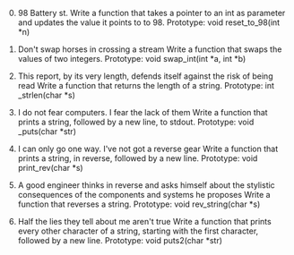 0. 98 Battery st.
Write a function that takes a pointer to an int as parameter and updates the value it points to to 98.
Prototype: void reset_to_98(int *n)

1. Don't swap horses in crossing a stream
Write a function that swaps the values of two integers.
Prototype: void swap_int(int *a, int *b)

2. This report, by its very length, defends itself against the risk of being read
Write a function that returns the length of a string.
Prototype: int _strlen(char *s)

3. I do not fear computers. I fear the lack of them
Write a function that prints a string, followed by a new line, to stdout.
Prototype: void _puts(char *str)

4. I can only go one way. I've not got a reverse gear
Write a function that prints a string, in reverse, followed by a new line.
Prototype: void print_rev(char *s)

5. A good engineer thinks in reverse and asks himself about the stylistic consequences of the components and systems he proposes
Write a function that reverses a string.
Prototype: void rev_string(char *s)

6. Half the lies they tell about me aren't true
Write a function that prints every other character of a string, starting with the first character, followed by a new line.
Prototype: void puts2(char *str)
